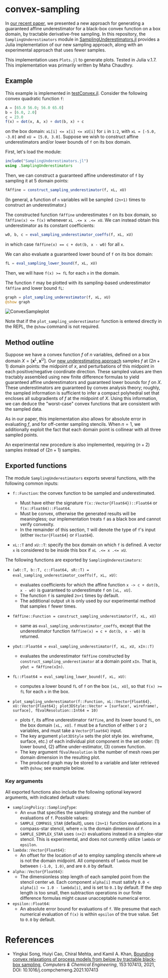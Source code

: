 # convex-sampling

In [our recent paper](https://doi.org/10.1016/j.compchemeng.2021.107413), we presented a new approach for generating a guaranteed affine underestimator for a black-box convex function on a box domain, by tractable derivative-free sampling.
In this repository, the `SamplingUnderestimators` module in [SamplingUnderestimators.jl](src/SamplingUnderestimators.jl) provides a Julia implementation of our new sampling approach, along with an experimental approach that uses fewer samples.

This implementation uses `Plots.jl` to generate plots. Tested in Julia v.1.7. This implementation was primarily written by Maha Chaudhry.

## Example

This example is implemented in [testConvex.jl](test/testConvex.jl).
Consider the following convex quadratic function `f`: 
```Julia
A = [65.0 56.0; 56.0 65.0]
b = [6.0, 2.0]
c = 23.0
f(x) = dot(x, A, x) + dot(b, x) + c
```
on the box domain: `xL[i] <= x[i] <= xU[i]` for `i` in `1:2`, with `xL = [-5.0, -3.0]` and `xU = [5.0, 3.0]`. Suppose we wish to construct affine underestimators and/or lower bounds of `f` on its box domain.

First, let's load the module:
```julia
include("SamplingUnderestimators.jl")
using .SamplingUnderestimators
```
Then, we can construct a guaranteed affine underestimator of `f` by sampling it at 5 domain points:
```julia
fAffine = construct_sampling_underestimator(f, xL, xU) 
```
(In general, a function of `n` variables will be sampled `(2n+1)` times to construct an underestimator.)

The constructed function `fAffine` underestimates `f` on its box domain, so `fAffine(x) <= f(x)` whenever `xL .<= x .<= xU`. We can instead obtain this underestimator as its constant coefficients:
```julia
w0, b, c = eval_sampling_underestimator_coeffs(f, xL, xU)
```
in which case `fAffine(x) == c + dot(b, x - w0)` for all `x`. 

We can also evaluate a guaranteed lower bound of `f` on its box domain:
```julia
fL = eval_sampling_lower_bound(f, xL, xU)
```
Then, we will have `f(x) >= fL` for each `x` in the domain.

The function `f` may be plotted with its sampling-based underestimator `fAffine` and lower bound `fL`:
   ```Julia
  graph = plot_sampling_underestimator(f, xL, xU)
  @show graph
   ```

![ConvexSampleplot](https://user-images.githubusercontent.com/104848815/173203263-26bdc553-c1b5-496a-913f-eeb0553461d7.png)

Note that if the `plot_sampling_underestimator` function is entered directly in the REPL, the `@show` command is not required.

## Method outline

Suppose we have a convex function $f$ of $n$ variables, defined on a box domain $X = [\mathbf{x}^L, \mathbf{x}^U]$. Our [new underestimating approach](https://doi.org/10.1016/j.compchemeng.2021.107413) samples $f$ at $(2n+1)$ domain points: the midpoint of $x$, and perturbations of this midpoint in each positive/negative coordinate direction. These sampled values are then tractably assembled using new finite difference formulas to yield guaranteed affine underestimators and guaranteed lower bounds for $f$ on $X$. These underestimators are guaranteed by convex analysis theory; roughly, the sampled information is sufficient to infer a compact polyhedral set that encloses all subgradients of $f$ at the midpoint of $X$. Using this information, we can deduce the "worst-case" convex functions that are consistent with the sampled data.

As in our paper, this implementation also allows for absolute error in evaluating $f$, and for off-center sampling stencils. When $n=1$, we additionally exploit the fact that each domain point is collinear with all three sampled points.

An experimental new procedure is also implemented, requiring $(n+2)$ samples instead of $(2n+1)$ samples.

## Exported functions

The module `SamplingUnderestimators` exports several functions, with the following common inputs:

- `f::Function`: the convex function to be sampled and underestimated.
  - Must have either the signature `f(x::Vector{Float64})::Float64` or `f(x::Float64)::Float64`. 
  - Must be convex, otherwise the generated results will be meaningless; our implementation treats `f` as a black box and cannot verify convexity. 
  - In the remainder of this section, `T` will denote the type of `f`'s input (either `Vector{Float64}` or `Float64`).

- `xL::T` and `xU::T`: specify the box domain on which `f` is defined. A vector `x` is considered to be inside this box if `xL .<= x .<= xU`.

The following functions are exported by `SamplingUnderestimators`:

- `(w0::T, b::T, c::Float64, sR::T) = eval_sampling_underestimator_coeffs(f, xL, xU)`:
  - evaluates coefficients for which the affine function `x -> c + dot(b, x - w0)` is guaranteed to underestimate `f` on `[xL, xU]`. 
  - The function `f` is sampled `2n+1` times by default.
  - The additional output `sR` is only used by our experimental method that samples `f` fewer times.

- `fAffine::Function = construct_sampling_underestimator(f, xL, xU)`
  - same as `eval_sampling_underestimator_coeffs`, except that the underestimator function `fAffine(x) = c + dot(b, x - w0)` is returned.

- `yOut::Float64 = eval_sampling_underestimator(f, xL, xU, xIn::T)`
  - evaluates the underestimator `fAffine` constructed by `construct_sampling_underestimator` at a domain point `xIn`. That is, `yOut = fAffine(xIn)`.

-  `fL::Float64 = eval_sampling_lower_bound(f, xL, xU)`:
    - computes a lower bound `fL` of `f` on the box `[xL, xU]`, so that `f(x) >= fL` for each `x` in the box.

-  `plot_sampling_underestimator(f::Function, xL::Vector{Float64}, xU::Vector{Float64}; plot3DStyle::Vector = [surface!, wireframe!, surface], fEvalResolution::Int64 = 10)`
    -  plots `f`, its affine underestimator `fAffine`, and its lower bound `fL`, on the box domain `[xL, xU]`. `f` must be a function of either `1` or `2` variables, and must take a `Vector{Float64}` input.
    - The key argument `plot3DStyle` sets the plot style (ex. wireframe, surface, etc.) of each individual plot component in the set order: (1) lower bound, (2) affine under-estimator, (3) convex function.
    - The key argument `fEvalResolution` is the number of mesh rows per domain dimension in the resulting plot.
    - The produced graph may be stored to a variable and later retrieved with `@show`; see example below.

### Key arguments

All exported functions also include the following optional keyword arguments, with indicated default values:
- `samplingPolicy::SamplingType`:
  - An `enum` that specifies the sampling strategy and the number of evaluations of `f`. Possible values: 
  - `SAMPLE_COMPASS_STAR` (default),  uses `(2n+1)` function evaluations in a compass-star stencil, where `n` is the domain dimension of `f`. 
  - `SAMPLE_SIMPLEX_STAR` uses `(n+2)` evaluations instead in a simplex-star stencil. This is experimental, and does not currently utilize `lambda` or `epsilon`.
- `lambda::Vector{Float64}`:
  - An offset for the location of `w0` to employ sampling stencils where `w0` is not the domain midpoint. All components of `lambda` must be between `(-1.0, 1.0)`, and are `0.0` by default.
- `alpha::Vector{Float64}`:
  - The dimensionless step length of each sampled point from the stencil center `w0`. Each component `alpha[i]` must satisfy `0.0 < alpha[i] <= 1.0 - lambda[i]`, and is set to `0.1` by default. If the step length is too small, then subtraction operations in our finite difference formulas might cause unacceptable numerical error.
- `epsilon::Float64`:
  - An absolute error bound for evaluations of `f`. We presume that each numerical evaluation of `f(x)` is within `epsilon` of the true value. Set to `0.0` by default.

# References

- Yingkai Song, Huiyi Cao, Chiral Mehta, and Kamil A. Khan, [Bounding convex relaxations of process models from below by tractable black-box sampling]( https://doi.org/10.1016/j.compchemeng.2021.107413), _Computers & Chemical Engineering_, 153:107413, 2021, DOI: 10.1016/j.compchemeng.2021.107413
